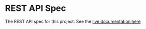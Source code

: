 # REST API Spec

The REST API spec for this project. See the [live documentation here]('https://tcg-api-demo.onrender.com')
